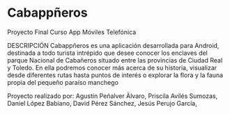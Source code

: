 # Cabappñeros
Proyecto Final Curso App Móviles Telefónica

DESCRIPCIÓN
Cabappñeros es una aplicación desarrollada para Android, destinada a todo turista
intrépido que desee conocer los enclaves del parque Nacional de Cabañeros situado
entre las provincias de Ciudad Real y Toledo. En ella podremos conocer más acerca
de su historia, visualizar desde diferentes rutas hasta puntos de interés o explorar la flora
y la fauna propia del pequeño paraíso manchego

Proyecto realizado por:
Agustín Peñalver Älvaro,
Priscila Avilés Sumozas,
Daniel López Babiano,
David Pérez Sánchez,
Jesús Perujo García,
